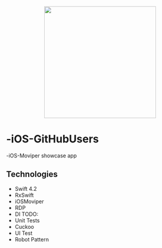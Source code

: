 <h3 align="center">
  <img src="Resources/github_users.png" width="300">
</h3>


# -iOS-GitHubUsers

-iOS-Moviper showcase app

## Technologies

- Swift 4.2
- RxSwift
- iOSMoviper
- RDP
- DI
TODO:
- Unit Tests
- Cuckoo
- UI Test
- Robot Pattern
